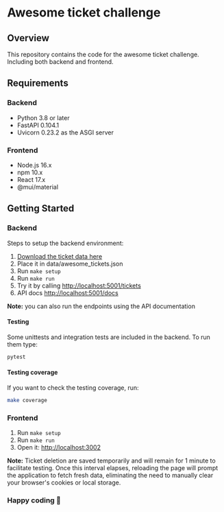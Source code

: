 # Awesome ticket challenge

## Overview
This repository contains the code for the awesome ticket challenge.
Including both backend and frontend.

## Requirements
### Backend
- Python 3.8 or later
- FastAPI 0.104.1
- Uvicorn 0.23.2 as the ASGI server

### Frontend
- Node.js 16.x
- npm 10.x
- React 17.x
- @mui/material

## Getting Started
### Backend

Steps to setup the backend environment:

1. [Download the ticket data here](https://drive.google.com/file/d/1Bvk2mW5t3GfkqTkpURiFpaLuqrUckzUX/view?usp=sharing)
2. Place it in data/awesome_tickets.json
3. Run `make setup`
4. Run `make run`
5. Try it by calling [http://localhost:5001/tickets](http://localhost:5001/tickets)
6. API docs [http://localhost:5001/docs](http://localhost:5001/docs)

**Note:** you can also run the endpoints using the API documentation

#### Testing
Some unittests and integration tests are included in the backend. To run them type:

```bash
pytest
```

#### Testing coverage
If you want to check the testing coverage, run:

```bash
make coverage
```

### Frontend

1. Run `make setup`
2. Run `make run`
3. Open it: [http://localhost:3002](http://localhost:3002)

**Note:** Ticket deletion are saved temporarily and will remain for 1 minute to facilitate testing. 
Once this interval elapses, reloading the page will prompt the application to fetch fresh data, 
eliminating the need to manually clear your browser's cookies or local storage.

### Happy coding 🎉
